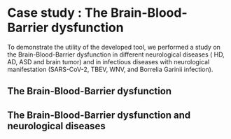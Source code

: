 # Case study : The Brain-Blood-Barrier dysfunction 

To demonstrate the utility of the developed tool, we performed a study on the Brain-Blood-Barrier dysfunction in different neurological diseases ( HD, AD, ASD and  brain tumor) and in infectious diseases with neurological manifestation (SARS-CoV-2, TBEV, WNV, and Borrelia Garinii infection).


## The Brain-Blood-Barrier dysfunction



## The Brain-Blood-Barrier dysfunction and neurological diseases


